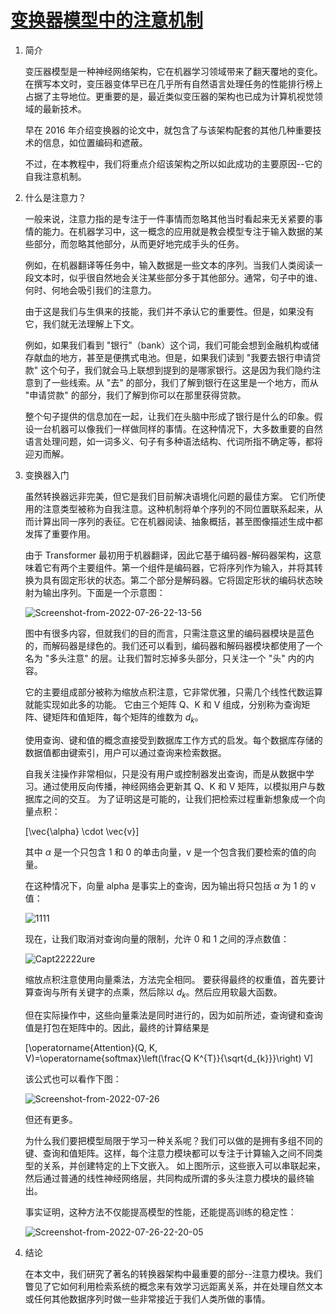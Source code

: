 # [变换器模型中的注意机制](https://www.baeldung.com/cs/attention-mechanism-transformers)

1. 简介

    变压器模型是一种神经网络架构，它在机器学习领域带来了翻天覆地的变化。 在撰写本文时，变压器变体早已在几乎所有自然语言处理任务的性能排行榜上占据了主导地位。更重要的是，最近类似变压器的架构也已成为计算机视觉领域的最新技术。

    早在 2016 年介绍变换器的论文中，就包含了与该架构配套的其他几种重要技术的信息，如位置编码和遮蔽。

    不过，在本教程中，我们将重点介绍该架构之所以如此成功的主要原因--它的自我注意机制。

2. 什么是注意力？

    一般来说，注意力指的是专注于一件事情而忽略其他当时看起来无关紧要的事情的能力。在机器学习中，这一概念的应用就是教会模型专注于输入数据的某些部分，而忽略其他部分，从而更好地完成手头的任务。

    例如，在机器翻译等任务中，输入数据是一些文本的序列。当我们人类阅读一段文本时，似乎很自然地会关注某些部分多于其他部分。通常，句子中的谁、何时、何地会吸引我们的注意力。

    由于这是我们与生俱来的技能，我们并不承认它的重要性。但是，如果没有它，我们就无法理解上下文。

    例如，如果我们看到 "银行"（bank）这个词，我们可能会想到金融机构或储存献血的地方，甚至是便携式电池。但是，如果我们读到 "我要去银行申请贷款" 这个句子，我们就会马上联想到提到的是哪家银行。这是因为我们隐约注意到了一些线索。从 "去" 的部分，我们了解到银行在这里是一个地方，而从 "申请贷款" 的部分，我们了解到你可以在那里获得贷款。

    整个句子提供的信息加在一起，让我们在头脑中形成了银行是什么的印象。假设一台机器可以像我们一样做同样的事情。在这种情况下，大多数重要的自然语言处理问题，如一词多义、句子有多种语法结构、代词所指不确定等，都将迎刃而解。

3. 变换器入门

    虽然转换器远非完美，但它是我们目前解决语境化问题的最佳方案。 它们所使用的注意类型被称为自我注意。这种机制将单个序列的不同位置联系起来，从而计算出同一序列的表征。它在机器阅读、抽象概括，甚至图像描述生成中都发挥了重要作用。

    由于 Transformer 最初用于机器翻译，因此它基于编码器-解码器架构，这意味着它有两个主要组件。第一个组件是编码器，它将序列作为输入，并将其转换为具有固定形状的状态。第二个部分是解码器。它将固定形状的编码状态映射为输出序列。下面是一个示意图：

    ![Screenshot-from-2022-07-26-22-13-56](pic/Screenshot-from-2022-07-26-22-13-56-716x1024.webp)

    图中有很多内容，但就我们的目的而言，只需注意这里的编码器模块是蓝色的，而解码器是绿色的。我们还可以看到，编码器和解码器模块都使用了一个名为 "多头注意" 的层。让我们暂时忘掉多头部分，只关注一个 "头" 内的内容。

    它的主要组成部分被称为缩放点积注意，它非常优雅，只需几个线性代数运算就能实现如此多的功能。 它由三个矩阵 Q、K 和 V 组成，分别称为查询矩阵、键矩阵和值矩阵，每个矩阵的维数为 $d_k$。

    使用查询、键和值的概念直接受到数据库工作方式的启发。每个数据库存储的数据值都由键索引，用户可以通过查询来检索数据。

    自我关注操作非常相似，只是没有用户或控制器发出查询，而是从数据中学习。通过使用反向传播，神经网络会更新其 Q、K 和 V 矩阵，以模拟用户与数据库之间的交互。 为了证明这是可能的，让我们把检索过程重新想象成一个向量点积：

    \[\vec{\alpha} \cdot \vec{v}\]

    其中 $\alpha$ 是一个只包含 1 和 0 的单击向量，v 是一个包含我们要检索的值的向量。

    在这种情况下，向量 alpha 是事实上的查询，因为输出将只包括 $\alpha$ 为 1 的 v 值：

    ![1111](pic/1111.webp)

    现在，让我们取消对查询向量的限制，允许 0 和 1 之间的浮点数值：

    ![Capt22222ure](pic/Capt22222ure.webp)

    缩放点积注意使用向量乘法，方法完全相同。 要获得最终的权重值，首先要计算查询与所有关键字的点乘，然后除以 $d_k$。然后应用软最大函数。

    但在实际操作中，这些向量乘法是同时进行的，因为如前所述，查询键和查询值是打包在矩阵中的。因此，最终的计算结果是

    \[\operatorname{Attention}(Q, K, V)=\operatorname{softmax}\left(\frac{Q K^{T}}{\sqrt{d_{k}}}\right) V\]

    该公式也可以看作下图：

    ![Screenshot-from-2022-07-26](pic/Screenshot-from-2022-07-26-22-20-05-e1659638342825.webp)

    但还有更多。

    为什么我们要把模型局限于学习一种关系呢？我们可以做的是拥有多组不同的键、查询和值矩阵。这样，每个注意力模块都可以专注于计算输入之间不同类型的关系，并创建特定的上下文嵌入。 如上图所示，这些嵌入可以串联起来，然后通过普通的线性神经网络层，共同构成所谓的多头注意力模块的最终输出。

    事实证明，这种方法不仅能提高模型的性能，还能提高训练的稳定性：

    ![Screenshot-from-2022-07-26-22-20-05](pic/Screenshot-from-2022-07-26-22-20-05-e1659638469555.webp)

4. 结论

    在本文中，我们研究了著名的转换器架构中最重要的部分--注意力模块。我们瞥见了它如何利用检索系统的概念来有效学习远距离关系，并在处理自然文本或任何其他数据序列时做一些非常接近于我们人类所做的事情。
